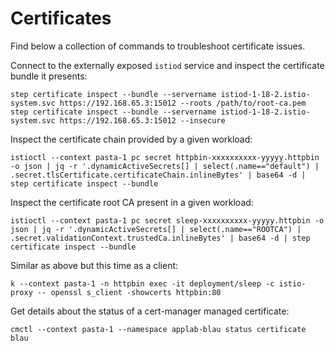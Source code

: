 # Certificates

Find below a collection of commands to troubleshoot certificate issues.

Connect to the externally exposed `istiod` service and inspect the certificate bundle it presents:
```console
step certificate inspect --bundle --servername istiod-1-18-2.istio-system.svc https://192.168.65.3:15012 --roots /path/to/root-ca.pem
step certificate inspect --bundle --servername istiod-1-18-2.istio-system.svc https://192.168.65.3:15012 --insecure
```

Inspect the certificate chain provided by a given workload:
```console
istioctl --context pasta-1 pc secret httpbin-xxxxxxxxxx-yyyyy.httpbin -o json | jq -r '.dynamicActiveSecrets[] | select(.name=="default") | .secret.tlsCertificate.certificateChain.inlineBytes' | base64 -d | step certificate inspect --bundle
```

Inspect the certificate root CA present in a given workload:
```console
istioctl --context pasta-1 pc secret sleep-xxxxxxxxxx-yyyyy.httpbin -o json | jq -r '.dynamicActiveSecrets[] | select(.name=="ROOTCA") | .secret.validationContext.trustedCa.inlineBytes' | base64 -d | step certificate inspect --bundle
```

Similar as above but this time as a client:
```console
k --context pasta-1 -n httpbin exec -it deployment/sleep -c istio-proxy -- openssl s_client -showcerts httpbin:80
```

Get details about the status of a cert-manager managed certificate:
```console
cmctl --context pasta-1 --namespace applab-blau status certificate blau
```